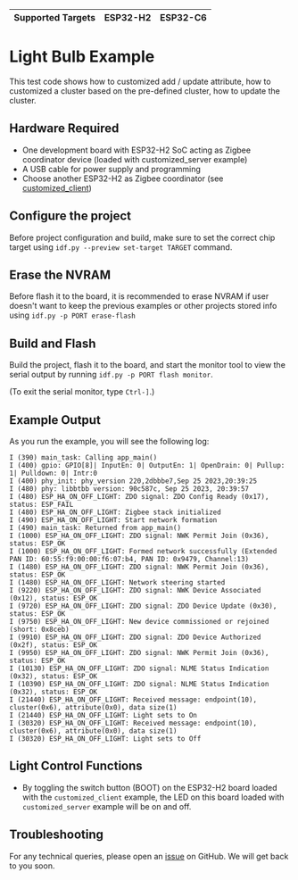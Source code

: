 | Supported Targets | ESP32-H2 | ESP32-C6 |
| ----------------- | -------- | -------- |

# Light Bulb Example 

This test code shows how to customized add / update attribute, how to customized a cluster based on the pre-defined cluster, how to update the cluster.

## Hardware Required

* One development board with ESP32-H2 SoC acting as Zigbee coordinator device (loaded with customized_server example)
* A USB cable for power supply and programming
* Choose another ESP32-H2 as Zigbee coordinator (see [customized_client](../customized_client/))

## Configure the project

Before project configuration and build, make sure to set the correct chip target using `idf.py --preview set-target TARGET` command.

## Erase the NVRAM 

Before flash it to the board, it is recommended to erase NVRAM if user doesn't want to keep the previous examples or other projects stored info 
using `idf.py -p PORT erase-flash`

## Build and Flash

Build the project, flash it to the board, and start the monitor tool to view the serial output by running `idf.py -p PORT flash monitor`.

(To exit the serial monitor, type ``Ctrl-]``.)

## Example Output

As you run the example, you will see the following log:

```
I (390) main_task: Calling app_main()
I (400) gpio: GPIO[8]| InputEn: 0| OutputEn: 1| OpenDrain: 0| Pullup: 1| Pulldown: 0| Intr:0 
I (400) phy_init: phy_version 220,2dbbbe7,Sep 25 2023,20:39:25
I (480) phy: libbtbb version: 90c587c, Sep 25 2023, 20:39:57
I (480) ESP_HA_ON_OFF_LIGHT: ZDO signal: ZDO Config Ready (0x17), status: ESP_FAIL
I (480) ESP_HA_ON_OFF_LIGHT: Zigbee stack initialized
I (490) ESP_HA_ON_OFF_LIGHT: Start network formation
I (490) main_task: Returned from app_main()
I (1000) ESP_HA_ON_OFF_LIGHT: ZDO signal: NWK Permit Join (0x36), status: ESP_OK
I (1000) ESP_HA_ON_OFF_LIGHT: Formed network successfully (Extended PAN ID: 60:55:f9:00:00:f6:07:b4, PAN ID: 0x9479, Channel:13)
I (1480) ESP_HA_ON_OFF_LIGHT: ZDO signal: NWK Permit Join (0x36), status: ESP_OK
I (1480) ESP_HA_ON_OFF_LIGHT: Network steering started
I (9220) ESP_HA_ON_OFF_LIGHT: ZDO signal: NWK Device Associated (0x12), status: ESP_OK
I (9720) ESP_HA_ON_OFF_LIGHT: ZDO signal: ZDO Device Update (0x30), status: ESP_OK
I (9750) ESP_HA_ON_OFF_LIGHT: New device commissioned or rejoined (short: 0x8ceb)
I (9910) ESP_HA_ON_OFF_LIGHT: ZDO signal: ZDO Device Authorized (0x2f), status: ESP_OK
I (9950) ESP_HA_ON_OFF_LIGHT: ZDO signal: NWK Permit Join (0x36), status: ESP_OK
I (10130) ESP_HA_ON_OFF_LIGHT: ZDO signal: NLME Status Indication (0x32), status: ESP_OK
I (10390) ESP_HA_ON_OFF_LIGHT: ZDO signal: NLME Status Indication (0x32), status: ESP_OK
I (21440) ESP_HA_ON_OFF_LIGHT: Received message: endpoint(10), cluster(0x6), attribute(0x0), data size(1)
I (21440) ESP_HA_ON_OFF_LIGHT: Light sets to On
I (30320) ESP_HA_ON_OFF_LIGHT: Received message: endpoint(10), cluster(0x6), attribute(0x0), data size(1)
I (30320) ESP_HA_ON_OFF_LIGHT: Light sets to Off
```

## Light Control Functions

 * By toggling the switch button (BOOT) on the ESP32-H2 board loaded with the `customized_client` example, the LED on this board loaded with `customized_server` example will be on and off.

## Troubleshooting

For any technical queries, please open an [issue](https://github.com/espressif/esp-zigbee-sdk/issues) on GitHub. We will get back to you soon.
